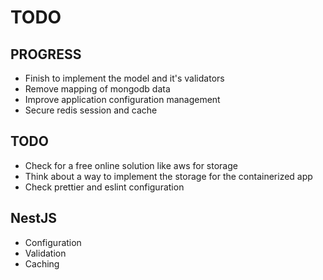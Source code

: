 # TODO

## PROGRESS

- Finish to implement the model and it's validators
- Remove mapping of mongodb data
- Improve application configuration management
- Secure redis session and cache

## TODO

- Check for a free online solution like aws for storage
- Think about a way to implement the storage for the containerized app
- Check prettier and eslint configuration

## NestJS

- Configuration
- Validation
- Caching